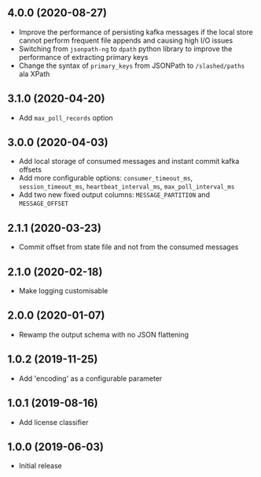 4.0.0 (2020-08-27)
-------------------

- Improve the performance of persisting kafka messages if the local store cannot perform frequent file appends and causing high I/O issues   
- Switching from `jsonpath-ng` to `dpath` python library to improve the performance of extracting primary keys
- Change the syntax of `primary_keys` from JSONPath to `/slashed/paths` ala XPath

3.1.0 (2020-04-20)
-------------------

- Add `max_poll_records` option

3.0.0 (2020-04-03)
-------------------

- Add local storage of consumed messages and instant commit kafka offsets
- Add more configurable options: `consumer_timeout_ms`, `session_timeout_ms`, `heartbeat_interval_ms`, `max_poll_interval_ms`
- Add two new fixed output columns: `MESSAGE_PARTITION` and `MESSAGE_OFFSET`

2.1.1 (2020-03-23)
-------------------

- Commit offset from state file and not from the consumed messages

2.1.0 (2020-02-18)
-------------------

- Make logging customisable

2.0.0 (2020-01-07)
-------------------

- Rewamp the output schema with no JSON flattening

1.0.2 (2019-11-25)
-------------------

- Add 'encoding' as a configurable parameter

1.0.1 (2019-08-16)
-------------------

- Add license classifier

1.0.0 (2019-06-03)
-------------------

- Initial release
